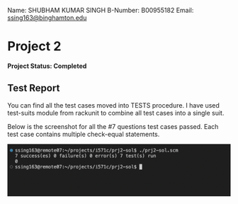 Name:		SHUBHAM KUMAR SINGH
B-Number:	B00955182
Email:		ssing163@binghamton.edu

# Project 2

<strong> Project Status: Completed </strong>

## Test Report

You can find all the test cases moved into TESTS procedure. I have used test-suits module from rackunit to combine all test cases into a single suit.

Below is the screenshot for all the #7 questions test cases passed. Each test case contains multiple check-equal statements.

![Test Report](./test-result/test.png)


